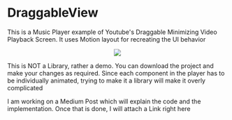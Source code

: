 # DraggableView
This is a Music Player example of Youtube's Draggable Minimizing Video Playback Screen. It uses Motion layout for recreating the UI behavior

<p align="center"><img src="https://github.com/suchoX/DraggableView/blob/master/assets/gif.gif"></p>

This is NOT a Library, rather a demo. You can download the project and make your changes as required. Since each component in the player has to be individually animated, trying to make it a library will make it overly complicated

I am working on a Medium Post which will explain the code and the implementation. Once that is done, I will attach a Link right here

